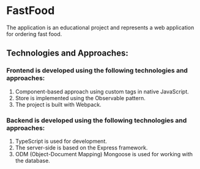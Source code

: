 # FastFood

The application is an educational project and represents a web application for ordering fast food.

## Technologies and Approaches:

### Frontend is developed using the following technologies and approaches:

1. Component-based approach using custom tags in native JavaScript.
2. Store is implemented using the Observable pattern.
3. The project is built with Webpack.
   
### Backend is developed using the following technologies and approaches:

1. TypeScript is used for development.
2. The server-side is based on the Express framework.
3. ODM (Object-Document Mapping) Mongoose is used for working with the database.
